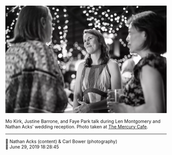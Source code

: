 ![Mo Kirk, Justine Batone, and Faye Park talk](assets/935c68e3e258acc5517db79d2e5b9cbd.webp)

Mo Kirk, Justine Barrone, and Faye Park talk during Len Montgomery and Nathan Acks’ wedding reception. Photo taken at [The Mercury Cafe](http://mercurycafe.com/).

- - - -

<span aria-hidden="true">👥</span> Nathan Acks (content) & Carl Bower (photography)  
<span aria-hidden="true">📅</span> June 29, 2019 18:28:45
